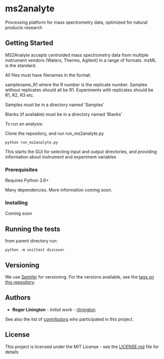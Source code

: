 # ms2analyte

Processing platform for mass spectrometry data, optimized for natural products research

## Getting Started

MS2Analyte accepts centroided mass spectrometry data from multiple instrument vendors (Waters, Thermo, Agilent) in a range of formats. mzML is the standard.

All files must have filenames in the format:

samplename_R1 where the R number is the replicate number. Samples without replicates should all be R1. Experiments with replicates should be R1, R2, R3 etc.

Samples must be in a directory named 'Samples'

Blanks (if available) must be in a directory named 'Blanks'

To run an analysis:

Clone the repository, and run run_ms2analyte.py

```
python run_ms2analyte.py
```

This starts the GUI for selecting input and output directories, and providing information about instrument and experiment variables

### Prerequisites

Requires Python 3.6+

Many dependencies. More information coming soon.

### Installing

Coming soon

## Running the tests

from parent directory run:

```
python -m unittest discover
```

## Versioning

We use [SemVer](http://semver.org/) for versioning. For the versions available, see the [tags on this repository](https://github.com/rlinington/ms2analyte/tags).

## Authors

* **Roger Linington** - *Initial work* - [rlinington](https://github.com/rlinington)

See also the list of [contributors](https://github.com/rlinington/ms2analyte/contributors) who participated in this project.

## License

This project is licensed under the MIT License - see the [LICENSE.md](LICENSE.md) file for details